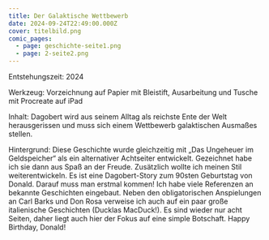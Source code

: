 ```yaml
---
title: Der Galaktische Wettbewerb
date: 2024-09-24T22:49:00.000Z
cover: titelbild.png
comic_pages:
  - page: geschichte-seite1.png
  - page: 2-seite2.png
---
```



Entstehungszeit: 2024

Werkzeug: Vorzeichnung auf Papier mit Bleistift, Ausarbeitung und Tusche mit Procreate auf iPad

Inhalt: Dagobert wird aus seinem Alltag als reichste Ente der Welt herausgerissen und muss sich einem Wettbewerb galaktischen Ausmaßes stellen.

Hintergrund: Diese Geschichte wurde gleichzeitig mit „Das Ungeheuer im Geldspeicher“ als ein alternativer Achtseiter entwickelt. Gezeichnet habe ich sie dann aus Spaß an der Freude. Zusätzlich wollte ich meinen Stil weiterentwickeln. Es ist eine Dagobert-Story zum 90sten Geburtstag von Donald. Darauf muss man erstmal kommen! Ich habe viele Referenzen an bekannte Geschichten eingebaut. Neben den obligatorischen Anspielungen an Carl Barks und Don Rosa verweise ich auch auf ein paar große italienische Geschichten (Ducklas MacDuck!). Es sind wieder nur acht Seiten, daher liegt auch hier der Fokus auf eine simple Botschaft. Happy Birthday, Donald!

